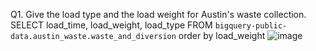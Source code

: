 Q1. Give the load type and the load weight for Austin's waste collection. 
SELECT load_time, load_weight, load_type  FROM `bigquery-public-data.austin_waste.waste_and_diversion` order by load_weight 
![image](https://github.com/mummypapakasher/1/assets/159010880/d623562e-02a9-413f-8406-62c796d82db6)

